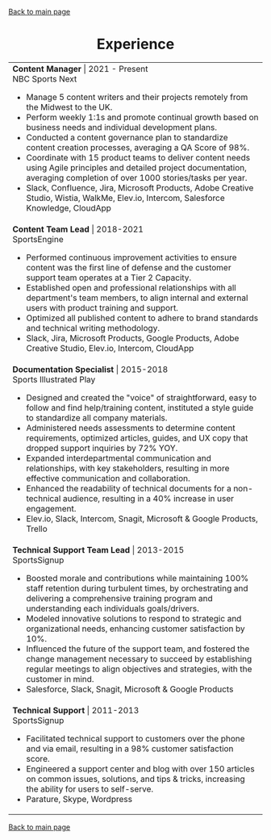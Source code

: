 [Back to main page](./../_config.yml)

<h1 align="center">Experience</h1>
<table>
  <tr>
    <td>
      <b>Content Manager</b> | 2021 - Present<br />
      NBC Sports Next<br />
      <ul>
        <li>Manage 5 content writers and their projects remotely from the Midwest to the UK.</li>
        <li>Perform weekly 1:1s and promote continual growth based on business needs and individual development plans.</li>
        <li>Conducted a content governance plan to standardize content creation processes, averaging a QA Score of 98%.</li>
        <li>Coordinate with 15 product teams to deliver content needs using Agile principles and detailed project documentation, averaging completion of over 1000 stories/tasks per year. </li>
        <li>Slack, Confluence, Jira, Microsoft Products, Adobe Creative Studio, Wistia, WalkMe, Elev.io, Intercom, Salesforce Knowledge, CloudApp</li>
      </ul>
    </td>
  </tr>
  <tr>
    <td>
      <b>Content Team Lead</b> | 2018-2021<br />
      SportsEngine<br />
      <ul>
        <li>Performed continuous improvement activities to ensure content was the first line of defense and the customer support team operates at a Tier 2 Capacity.</li>
        <li>Established open and professional relationships with all department's team members, to align internal and external users with product training and support.</li>
        <li>Optimized all published content to adhere to brand standards and technical writing methodology.</li>
        <li>Slack, Jira, Microsoft Products, Google Products, Adobe Creative Studio, Elev.io, Intercom, CloudApp</li>
      </ul>
    </td>
  </tr>
  <tr>
    <td>
      <b>Documentation Specialist</b> | 2015-2018<br />
      Sports Illustrated Play<br />
      <ul>
        <li>Designed and created the "voice" of straightforward, easy to follow and find help/training content, instituted a style guide to standardize all company materials.</li>
        <li>Administered needs assessments to determine content requirements, optimized articles, guides, and UX copy that dropped support inquiries by 72% YOY. </li>
        <li>Expanded interdepartmental communication and relationships, with key stakeholders, resulting in more effective communication and collaboration.</li>
        <li>Enhanced the readability of technical documents for a non-technical audience, resulting in a 40% increase in user engagement.</li>  
        <li>Elev.io, Slack, Intercom, Snagit, Microsoft & Google Products, Trello</li>
      </ul>
    </td>
  </tr>
  <tr>
    <td>
      <b>Technical Support Team Lead</b> | 2013-2015<br />
      SportsSignup<br />
      <ul>
        <li>Boosted morale and contributions while maintaining 100% staff retention during turbulent times, by orchestrating and delivering a comprehensive training program and understanding each individuals goals/drivers.</li>
        <li>Modeled innovative solutions to respond to strategic and organizational needs, enhancing customer satisfaction by 10%. </li>
        <li>Influenced the future of the support team, and fostered the change management necessary to succeed by establishing regular meetings to align objectives and strategies, with the customer in mind.</li>
        <li>Salesforce, Slack, Snagit, Microsoft & Google Products</li>
      </ul>
    </td>
  </tr>
   <tr>
    <td>
      <b>Technical Support</b> | 2011-2013<br />
      SportsSignup<br />
      <ul>
        <li>Facilitated technical support to customers over the phone and via email, resulting in a 98% customer satisfaction score.</li>
        <li>Engineered a support center and blog with over 150 articles on common issues, solutions, and tips & tricks, increasing the ability for users to self-serve.</li>
        <li>Parature, Skype, Wordpress</li>
      </ul>
    </td>
  </tr>
</table>

[Back to main page](./../_config.yml)
